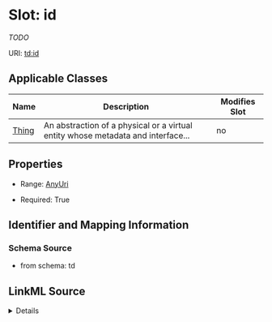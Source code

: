 

# Slot: id


_TODO_



URI: [td:id](https://www.w3.org/2019/wot/td#id)



<!-- no inheritance hierarchy -->





## Applicable Classes

| Name | Description | Modifies Slot |
| --- | --- | --- |
| [Thing](Thing.md) | An abstraction of a physical or a virtual entity whose metadata and interface... |  no  |







## Properties

* Range: [AnyUri](AnyUri.md)

* Required: True





## Identifier and Mapping Information







### Schema Source


* from schema: td




## LinkML Source

<details>
```yaml
name: id
description: TODO
from_schema: td
rank: 1000
slot_uri: td:id
identifier: true
alias: id
domain_of:
- Thing
range: anyUri
required: true

```
</details>